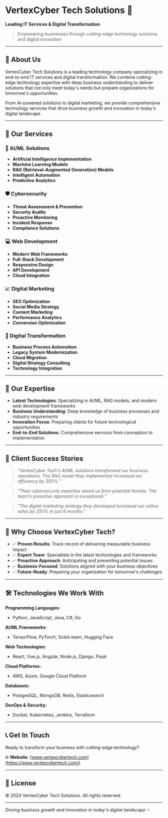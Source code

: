# VertexCyber Tech Solutions 🚀

**Leading IT Services & Digital Transformation**

> Empowering businesses through cutting-edge technology solutions and digital innovation

---

## 🌟 About Us

VertexCyber Tech Solutions is a leading technology company specializing in end-to-end IT services and digital transformation. We combine cutting-edge technology expertise with deep business understanding to deliver solutions that not only meet today's needs but prepare organizations for tomorrow's opportunities.

From AI-powered solutions to digital marketing, we provide comprehensive technology services that drive business growth and innovation in today's digital landscape.

---

## 🔧 Our Services

### 🤖 AI/ML Solutions
- **Artificial Intelligence Implementation**
- **Machine Learning Models**
- **RAG (Retrieval-Augmented Generation) Models**
- **Intelligent Automation**
- **Predictive Analytics**

### 🛡️ Cybersecurity
- **Threat Assessment & Prevention**
- **Security Audits**
- **Proactive Monitoring**
- **Incident Response**
- **Compliance Solutions**

### 💻 Web Development
- **Modern Web Frameworks**
- **Full-Stack Development**
- **Responsive Design**
- **API Development**
- **Cloud Integration**

### 📈 Digital Marketing
- **SEO Optimization**
- **Social Media Strategy**
- **Content Marketing**
- **Performance Analytics**
- **Conversion Optimization**

### 🔄 Digital Transformation
- **Business Process Automation**
- **Legacy System Modernization**
- **Cloud Migration**
- **Digital Strategy Consulting**
- **Technology Integration**

---

## 🎯 Our Expertise

- **Latest Technologies**: Specializing in AI/ML, RAG models, and modern web development frameworks
- **Business Understanding**: Deep knowledge of business processes and industry requirements
- **Innovation Focus**: Preparing clients for future technological opportunities
- **End-to-End Solutions**: Comprehensive services from conception to implementation

---

## 🌟 Client Success Stories

> *"VertexCyber Tech's AI/ML solutions transformed our business operations. The RAG model they implemented increased our efficiency by 300%."*

> *"Their cybersecurity expertise saved us from potential threats. The team's proactive approach is exceptional."*

> *"The digital marketing strategy they developed increased our online sales by 250% in just 6 months."*

---

## 🚀 Why Choose VertexCyber Tech?

- ✅ **Proven Results**: Track record of delivering measurable business impact
- ✅ **Expert Team**: Specialists in the latest technologies and frameworks
- ✅ **Proactive Approach**: Anticipating and preventing potential issues
- ✅ **Business-Focused**: Solutions aligned with your business objectives
- ✅ **Future-Ready**: Preparing your organization for tomorrow's challenges

---

## 🛠️ Technologies We Work With

**Programming Languages:**
- Python, JavaScript, Java, C#, Go

**AI/ML Frameworks:**
- TensorFlow, PyTorch, Scikit-learn, Hugging Face

**Web Technologies:**
- React, Vue.js, Angular, Node.js, Django, Flask

**Cloud Platforms:**
- AWS, Azure, Google Cloud Platform

**Databases:**
- PostgreSQL, MongoDB, Redis, Elasticsearch

**DevOps & Security:**
- Docker, Kubernetes, Jenkins, Terraform

---

## 📞 Get In Touch

Ready to transform your business with cutting-edge technology?

🌐 **Website**: [www.vertexcybertech.com](https://www.vertexcybertech.com/)

---

## 📄 License

© 2024 VertexCyber Tech Solutions. All rights reserved.

---

*Driving business growth and innovation in today's digital landscape* ✨
